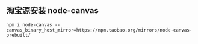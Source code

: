 ## 淘宝源安装 node-canvas

```shell
npm i node-canvas --canvas_binary_host_mirror=https://npm.taobao.org/mirrors/node-canvas-prebuilt/
```